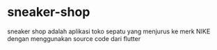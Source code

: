 # sneaker-shop
sneaker shop adalah aplikasi toko sepatu yang menjurus ke merk NIKE dengan menggunakan source code dari flutter 
